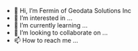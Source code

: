 - 👋 Hi, I’m Fermin of Geodata Solutions Inc
- 👀 I’m interested in ...
- 🌱 I’m currently learning ...
- 💞️ I’m looking to collaborate on ...
- 📫 How to reach me ...

<!---
ffruylangsi/ffruylangsi is a ✨ special ✨ repository because its `README.md` (this file) appears on your GitHub profile.
You can click the Preview link to take a look at your changes.
--->
